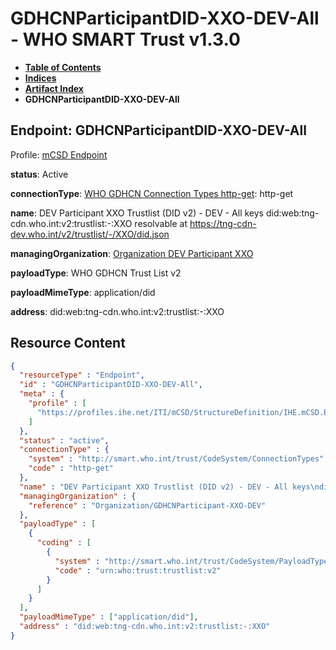 # GDHCNParticipantDID-XXO-DEV-All - WHO SMART Trust v1.3.0

* [**Table of Contents**](toc.md)
* [**Indices**](indices.md)
* [**Artifact Index**](artifacts.md)
* **GDHCNParticipantDID-XXO-DEV-All**

## Endpoint: GDHCNParticipantDID-XXO-DEV-All

Profile: [mCSD Endpoint](https://profiles.ihe.net/ITI/mCSD/4.0.0/StructureDefinition-IHE.mCSD.Endpoint.html)

**status**: Active

**connectionType**: [WHO GDHCN Connection Types http-get](CodeSystem-ConnectionTypes.md#ConnectionTypes-http-get): http-get

**name**: DEV Participant XXO Trustlist (DID v2) - DEV - All keys did:web:tng-cdn.who.int:v2:trustlist:-:XXO resolvable at https://tng-cdn-dev.who.int/v2/trustlist/-/XXO/did.json

**managingOrganization**: [Organization DEV Participant XXO](Organization-GDHCNParticipant-XXO-DEV.md)

**payloadType**: WHO GDHCN Trust List v2

**payloadMimeType**: application/did

**address**: did:web:tng-cdn.who.int:v2:trustlist:-:XXO



## Resource Content

```json
{
  "resourceType" : "Endpoint",
  "id" : "GDHCNParticipantDID-XXO-DEV-All",
  "meta" : {
    "profile" : [
      "https://profiles.ihe.net/ITI/mCSD/StructureDefinition/IHE.mCSD.Endpoint"
    ]
  },
  "status" : "active",
  "connectionType" : {
    "system" : "http://smart.who.int/trust/CodeSystem/ConnectionTypes",
    "code" : "http-get"
  },
  "name" : "DEV Participant XXO Trustlist (DID v2) - DEV - All keys\ndid:web:tng-cdn.who.int:v2:trustlist:-:XXO\nresolvable at https://tng-cdn-dev.who.int/v2/trustlist/-/XXO/did.json",
  "managingOrganization" : {
    "reference" : "Organization/GDHCNParticipant-XXO-DEV"
  },
  "payloadType" : [
    {
      "coding" : [
        {
          "system" : "http://smart.who.int/trust/CodeSystem/PayloadTypes",
          "code" : "urn:who:trust:trustlist:v2"
        }
      ]
    }
  ],
  "payloadMimeType" : ["application/did"],
  "address" : "did:web:tng-cdn.who.int:v2:trustlist:-:XXO"
}

```
